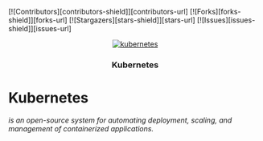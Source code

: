 [![Contributors][contributors-shield]][contributors-url]
[![Forks][forks-shield]][forks-url]
[![Stargazers][stars-shield]][stars-url]
[![Issues][issues-shield]][issues-url]

<p align="center"><a href="https://kubernetes.io"><img src="https://upload.wikimedia.org/wikipedia/commons/thumb/3/39/Kubernetes_logo_without_workmark.svg/440px-Kubernetes_logo_without_workmark.svg.png" title="kubernetes" alt="kubernetes"></a><h3 align="center">Kubernetes</h3></p>

# Kubernetes

*is an open-source system for automating deployment, scaling, and management of containerized applications.*
